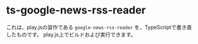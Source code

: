 ts-google-news-rss-reader
=========================

これは、play.jsの習作である `google-news-rss-reader` を、TypeScriptで書き直したものです。
play.js上でビルドおよび実行できます。
